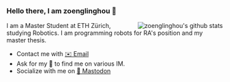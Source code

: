 ### Hello there, I am zoenglinghou 👋

<img align="right" src="https://github-readme-stats.vercel.app/api?username=zoenglinghou&show_icons=true&icon_color=0366d6&bg_color=ffffff&include_all_commits=true&hide_title=true" alt="zoenglinghou's github stats"/>

I am a Master Student at ETH Zürich, studying Robotics. I am programming robots for RA's position and my master thesis.

- Contact me with [✉️ Email](mailto:linghao.zhang@protonmail.com)
- Ask for my 📱 to find me on various IM.
- Socialize with me on [🐘 Mastodon](https://m.cmx.im/@carlosevo)
